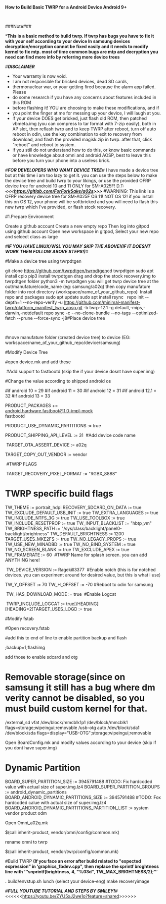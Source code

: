 **How to Build Basic TWRP for a Android Device Android 9+​**

​

###Note​###


***This is a basic method to build twrp. If twrp has bugs you have to fix it with your self according to your device
In samsung devices decryption/encryption cannot be fixed easily and it needs to modify kernel to fix mtp. most of time common bugs are mtp and decryption you need can find more info by referring more device trees**

#***DISCLAIMER***
 * Your warranty is now void.
* I am not responsible for bricked devices, dead SD cards,
* thermonuclear war, or your getting fired because the alarm app failed. Please
* do some research if you have any concerns about features included in this ROM
* before flashing it! YOU are choosing to make these modifications, and if
* you point the finger at me for messing up your device, I will laugh at you.
* If your device DOES get bricked, just flash old ROM, then patched vbmeta.img (you can compress to tar format with 7-zip easily), both in AP slot, then reflash twrp and to keep TWRP after reboot, turn off auto reboot in odin, use the key combination to exit to recovery from download, and flash the provided magisk.zip in twrp. after that, click "reboot" and reboot to system.
* If you still do not understand how to do this, or know basic commands or have knowledge about omni and android AOSP, best to leave this before you turn your phone into a useless brick.

#***FOR DEVELOPERS WHO WANT DEVICE TREE***#
I have made a device tree but at this time i am too lazy to get it. you can use the steps below to make the device tree and build twrp to your likings, or use the provided OFRP device tree for android 10 and 11 ONLY for SM-A025F!
D.T: ***<<<<https://gitlab.com/ForForkSake/a02s>>>>***
#WARNING: This link is a OFRP recovery device tree for SM-A025F OS 11! NOT OS 12! if you install this on OS 12, your phone will be softbricked and you will need to flash this new twrp which I've provided, or flash stock recovery.

#1.Prepare Environment

Create a github account​
Create a new empty repo​
Then log into gitpod using github account​
Open new workspace in gitpod,​
Select your new repo and selcect class as large​

​#***IF YOU HAVE LINUX/WSL YOU MAY SKIP THE ABOVE!(IF IT DOESNT WORK THEN FOLLOW ABOVE STEPS!)***#

#Make a device tree using twrpdtgen​

git clone https://github.com/twrpdtgen/twrpdtgen​
cd twrpdtgen​
sudo apt install cpio​
pip3 install twrpdtgen​
drag and drop the stock recovery.img to twrpdtgen folder​
python3 -m twrpdtgen <path to image>​
you will get twrp device tree at the out/manufature/code_name (eg: samsung/a02q)​
then copy manufature folder into root directory (workspace/name_of_your_github_repo)​
​
Install repo and packages​
sudo apt update​
sudo apt install rsync​
​
​
repo init --depth=1 --no-repo-verify -u https://github.com/minimal-manifest-twrp/platform_manifest_twrp_aosp.git -b twrp-12.1 -g default,-mips,-darwin,-notdefault​
repo sync -c --no-clone-bundle --no-tags --optimized-fetch --prune --force-sync -j8​
#Place device tree​

​

#move manufature folder (created device tree) to device (EG: workspace/name_of_your_github_repo/device/samsung)​

#Modify Device Tree​


#open device.mk and add these​

​
#Add support to fastbootd (skip the if your device dosnt have super.img)​

#Change the value according to shipped android os​

#if android 10 = 29​
#if android 11 = 30​
#if android 12 = 31​
#if android 12.1 = 32​
#if android 13 = 33​

PRODUCT_PACKAGES += \
    android.hardware.fastboot@1.0-impl-mock \
    fastbootd

PRODUCT_USE_DYNAMIC_PARTITIONS := true

PRODUCT_SHIPPING_API_LEVEL := 31
​
#Add device code name​

​
TARGET_OTA_ASSERT_DEVICE := a02q

TARGET_COPY_OUT_VENDOR := vendor



​
#TWRP FLAGS​

​
TARGET_RECOVERY_PIXEL_FORMAT := "RGBX_8888"
# TWRP specific build flags
TW_THEME := portrait_hdpi
RECOVERY_SDCARD_ON_DATA := true
TW_EXCLUDE_DEFAULT_USB_INIT := true
TW_EXTRA_LANGUAGES := true
TW_INCLUDE_NTFS_3G := true
TW_USE_TOOLBOX := true
TW_INCLUDE_RESETPROP := true
TW_INPUT_BLACKLIST := "hbtp_vm"
TW_BRIGHTNESS_PATH := "/sys/class/backlight/panel0-backlight/brightness"
TW_DEFAULT_BRIGHTNESS := 1200
TARGET_USES_MKE2FS := true
TW_NO_LEGACY_PROPS := true
TW_USE_NEW_MINADBD := true
TW_NO_BIND_SYSTEM := true
TW_NO_SCREEN_BLANK := true
TW_EXCLUDE_APEX := true
TW_FRAMERATE := 60
​
#TWRP Name​ for splash screen. you can add ANYTHING here!

​
TW_DEVICE_VERSION := Ragekill3377
​
#Enable notch​ (this is for notched devices. you can experiment around for desired value, but this is what i use)


TW_Y_OFFSET := 70
TW_H_OFFSET := -70
#Reboot to odin for samsung​

​
TW_HAS_DOWNLOAD_MODE := true​
​
#Enable Logcat​

​
TWRP_INCLUDE_LOGCAT := true[/HEADING]
[HEADING=2]TARGET_USES_LOGD := true​
​

#Modify fstab​


#Open recovery.fstab​

#add this to end of line to enable partition backup and flash​

;backup=1;flashimg

add those to enable sdcard and otg​

# Removable storage(since on samsung it still has a bug where dm verity cannot be disabled, so you must build custom kernel for that.
/external_sd    vfat        /dev/block/mmcblk1p1    /dev/block/mmcblk1        flags=storage;wipeingui;removable
/usb-otg    auto        /dev/block/sda1    /dev/block/sda                flags=display="USB-OTG";storage;wipeingui;removable


Open BoardConfig.mk and modify values according to your device (skip if you dont have super.img)​

# Dynamic Partition

BOARD_SUPER_PARTITION_SIZE := 3945791488 #TODO: Fix hardcoded value with actual size of super.img.lz4
BOARD_SUPER_PARTITION_GROUPS := android_dynamic_partitions
BOARD_ANDROID_DYNAMIC_PARTITIONS_SIZE := 3945791488 #TODO: Fox hardcoded calue with actual size of super.img.lz4
BOARD_ANDROID_DYNAMIC_PARTITIONS_PARTITION_LIST := system vendor product odm

Open Omni_a02q.mk​

$(call inherit-product, vendor/omni/config/common.mk)

rename omni to twrp​

$(call inherit-product, vendor/twrp/config/common.mk)

#Build TWRP​
**(If you face an error after build related to "expected expression" in 'graphics_fbdev.cpp", then replace the sprintf broghtness line with ‘‘‘snprintf(brightness, 4, "%03d", TW_MAX_BRIGHTNESS/2);‘‘‘**

. build/envstup.sh
lunch (select your device-eng)
make recoveryimage

#***FULL YOUTUBE TUTORIAL AND STEPS BY SMILEY!***#
<<<<<<<https://youtu.be/ZYU5xJ2we1o?feature=shared>>>>>>>
